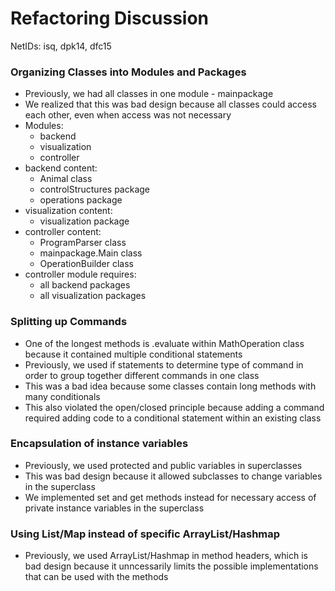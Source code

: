 # Refactoring Discussion
NetIDs: isq, dpk14, dfc15

### Organizing Classes into Modules and Packages
* Previously, we had all classes in one module - mainpackage
* We realized that this was bad design because all classes could access each other, even when access was not necessary
* Modules:
    * backend
    * visualization
    * controller
* backend content:
    * Animal class
    * controlStructures package
    * operations package
* visualization content:
    * visualization package
* controller content:
    * ProgramParser class
    * mainpackage.Main class
    * OperationBuilder class
* controller module requires:
    * all backend packages
    * all visualization packages

### Splitting up Commands
* One of the longest methods is .evaluate within MathOperation class because it contained multiple conditional statements
* Previously, we used if statements to determine type of command in order to group together different commands in one class
* This was a bad idea because some classes contain long methods with many conditionals
* This also violated the open/closed principle because adding a command required adding code to a conditional statement within an existing class

### Encapsulation of instance variables
* Previously, we used protected and public variables in superclasses
* This was bad design because it allowed subclasses to change variables in the superclass
* We implemented set and get methods instead for necessary access of private instance variables in the superclass

### Using List/Map instead of specific ArrayList/Hashmap
* Previously, we used ArrayList/Hashmap in method headers, which is bad design because it unncessarily limits the possible implementations that can be used with the methods
 


